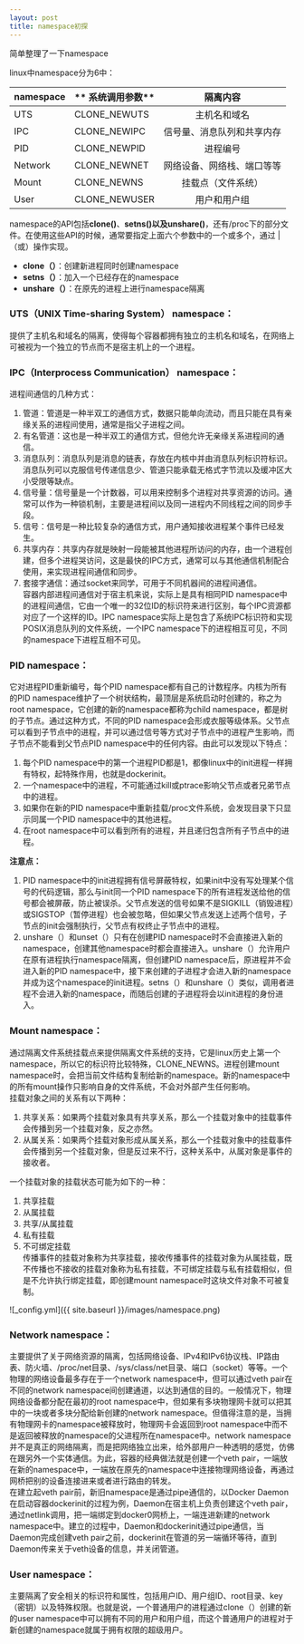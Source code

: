 ```yaml
---
layout: post
title: namespace初探
---
```


简单整理了一下namespace

linux中namespace分为6中：<br />

|**namespace** |** 系统调用参数**    |**隔离内容**                          |
|--------------|:--------------------|:------------------------------------:|
|UTS           |  CLONE_NEWUTS       |主机名和域名                          |
|IPC           |  CLONE_NEWIPC       |信号量、消息队列和共享内存            |
|PID           |  CLONE_NEWPID       |进程编号                              |
|Network       |  CLONE_NEWNET       |网络设备、网络栈、端口等等            |
|Mount         |  CLONE_NEWNS        |挂载点（文件系统）                    |
|User          |  CLONE_NEWUSER      |用户和用户组                          |


namespace的API包括**clone()**、**setns()**以及**unshare()**，还有/proc下的部分文件。在使用这些API的时候，通常要指定上面六个参数中的一个或多个，通过 | （或）操作实现。<br />
- **clone（）**：创建新进程同时创建namespace<br />
- **setns（）**：加入一个已经存在的namespace<br />
- **unshare（）**：在原先的进程上进行namespace隔离<br />

### UTS（UNIX Time-sharing System） namespace：

提供了主机名和域名的隔离，使得每个容器都拥有独立的主机名和域名，在网络上可被视为一个独立的节点而不是宿主机上的一个进程。

### IPC（Interprocess Communication） namespace：

进程间通信的几种方式：<br />
1. 管道：管道是一种半双工的通信方式，数据只能单向流动，而且只能在具有亲缘关系的进程间使用，通常是指父子进程之间。<br />
2. 有名管道：这也是一种半双工的通信方式，但他允许无亲缘关系进程间的通信。<br />
3. 消息队列：消息队列是消息的链表，存放在内核中并由消息队列标识符标识。消息队列可以克服信号传递信息少、管道只能承载无格式字节流以及缓冲区大小受限等缺点。<br />
4. 信号量：信号量是一个计数器，可以用来控制多个进程对共享资源的访问。通常可以作为一种锁机制，主要是进程间以及同一进程内不同线程之间的同步手段。<br />
5. 信号：信号是一种比较复杂的通信方式，用户通知接收进程某个事件已经发生。<br />
6. 共享内存：共享内存就是映射一段能被其他进程所访问的内存，由一个进程创建，但多个进程哭访问，这是最快的IPC方式，通常可以与其他通信机制配合使用，来实现进程间通信和同步。<br />
7. 套接字通信：通过socket来同学，可用于不同机器间的进程间通信。<br />
容器内部进程间通信对于宿主机来说，实际上是具有相同PID namespace中的进程间通信，它由一个唯一的32位ID的标识符来进行区别，每个IPC资源都对应了一个这样的ID。IPC namespace实际上是包含了系统IPC标识符和实现POSIX消息队列的文件系统，一个IPC namespace下的进程相互可见，不同的namespace下进程互相不可见。<br />

### PID namespace：

它对进程PID重新编号，每个PID namespace都有自己的计数程序。内核为所有的PID namespace维护了一个树状结构，最顶层是系统启动时创建的，称之为root namespace，它创建的新的namespace都称为child namespace，都是树的子节点。通过这种方式，不同的PID namespace会形成衣服等级体系。父节点可以看到子节点中的进程，并可以通过信号等方式对子节点中的进程产生影响，而子节点不能看到父节点PID namespace中的任何内容。由此可以发现以下特点：<br />
1. 每个PID namespace中的第一个进程PID都是1，都像linux中的init进程一样拥有特权，起特殊作用，也就是dockerinit。<br />
2. 一个namespace中的进程，不可能通过kill或ptrace影响父节点或者兄弟节点中的进程。<br />
3. 如果你在新的PID namespace中重新挂载/proc文件系统，会发现目录下只显示同属一个PID namespace中的其他进程。<br />
4. 在root namespace中可以看到所有的进程，并且递归包含所有子节点中的进程。<br />

**注意点：**<br />
1. PID namespace中的init进程拥有信号屏蔽特权，如果init中没有写处理某个信号的代码逻辑，那么与init同一个PID namespace下的所有进程发送给他的信号都会被屏蔽，防止被误杀。父节点发送的信号如果不是SIGKILL（销毁进程）或SIGSTOP（暂停进程）也会被忽略，但如果父节点发送上述两个信号，子节点的init会强制执行，父节点有权终止子节点中的进程。<br />
2. unshare（）和unset（）只有在创建PID namespace时不会直接进入新的namespace，创建其他namespace时都会直接进入。unshare（）允许用户在原有进程执行namespace隔离，但创建PID namespace后，原进程并不会进入新的PID namespace中，接下来创建的子进程才会进入新的namespace并成为这个namespace的init进程。setns（）和unshare（）类似，调用者进程不会进入新的namespace，而随后创建的子进程将会以init进程的身份进入。<br />

### Mount namespace：

通过隔离文件系统挂载点来提供隔离文件系统的支持，它是linux历史上第一个namespace，所以它的标识符比较特殊，CLONE_NEWNS。进程创建mount namespace时，会把当前文件结构复制给新的namespace。新的namespace中的所有mount操作只影响自身的文件系统，不会对外部产生任何影响。<br />
挂载对象之间的关系有以下两种：<br />
1. 共享关系：如果两个挂载对象具有共享关系，那么一个挂载对象中的挂载事件会传播到另一个挂载对象，反之亦然。<br />
2. 从属关系：如果两个挂载对象形成从属关系，那么一个挂载对象中的挂载事件会传播到另一个挂载对象，但是反过来不行，这种关系中，从属对象是事件的接收者。<br />

一个挂载对象的挂载状态可能为如下的一种：<br />
1. 共享挂载<br />
2. 从属挂载<br />
3. 共享/从属挂载<br />
4. 私有挂载<br />
5. 不可绑定挂载<br />
传播事件的挂载对象称为共享挂载，接收传播事件的挂载对象为从属挂载，既不传播也不接收的挂载对象称为私有挂载，不可绑定挂载与私有挂载相似，但是不允许执行绑定挂载，即创建mount namespace时这块文件对象不可被复制。<br />

![_config.yml]({{ site.baseurl }}/images/namespace.png)

### Network namespace：

主要提供了关于网络资源的隔离，包括网络设备、IPv4和IPv6协议栈、IP路由表、防火墙、/proc/net目录、/sys/class/net目录、端口（socket）等等。一个物理的网络设备最多存在于一个network namespace中，但可以通过veth pair在不同的network namespace间创建通道，以达到通信的目的。一般情况下，物理网络设备都分配在最初的root namespace中，但如果有多块物理网卡就可以把其中的一块或者多块分配给新创建的network namespace。但值得注意的是，当拥有物理网卡的namespace被释放时，物理网卡会返回到root namespace中而不是返回被释放的namespace的父进程所在namespace中。network namespace并不是真正的网络隔离，而是把网络独立出来，给外部用户一种透明的感觉，仿佛在跟另外一个实体通信。为此，容器的经典做法就是创建一个veth pair，一端放在新的namespace中，一端放在原先的namespace中连接物理网络设备，再通过网桥把别的设备连接进来或者进行路由的转发。<br />
在建立起veth pair前，新旧namespace是通过pipe通信的，以Docker Daemon在启动容器dockerinit的过程为例，Daemon在宿主机上负责创建这个veth pair，通过netlink调用，把一端绑定到docker0网桥上，一端连进新建的network namespace中。建立的过程中，Daemon和dockerinit通过pipe通信，当Daemon完成创建veth pair之前，dockerinit在管道的另一端循环等待，直到Daemon传来关于veth设备的信息，并关闭管道。<br />

### User namespace：

主要隔离了安全相关的标识符和属性，包括用户ID、用户组ID、root目录、key（密钥）以及特殊权限。也就是说，一个普通用户的进程通过clone（）创建的新的user namespace中可以拥有不同的用户和用户组，而这个普通用户的进程对于新创建的namespace就属于拥有权限的超级用户。
